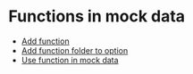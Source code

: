 # Functions in mock data

- [Add function](/demo/func/price.js)
- [Add function folder to option](/demo/options.js#L15)
- [Use function in mock  data](/demo/rest/products/%23%7BproductCode%7D/GET/mock/func.json#L2)
